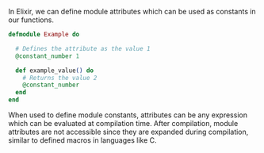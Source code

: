 In Elixir, we can define module attributes which can be used as constants in our functions.

```elixir
defmodule Example do

  # Defines the attribute as the value 1
  @constant_number 1

  def example_value() do
    # Returns the value 2
    @constant_number
  end
end
```

When used to define module constants, attributes can be any expression which can be evaluated at compilation time. After compilation, module attributes are not accessible since they are expanded during compilation, similar to defined macros in languages like C.
